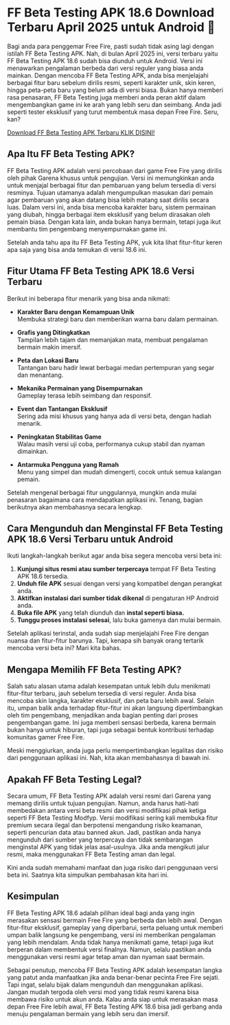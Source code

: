 # FF Beta Testing APK 18.6 Download Terbaru April 2025 untuk Android 👋

Bagi anda para penggemar Free Fire, pasti sudah tidak asing lagi dengan istilah FF Beta Testing APK. Nah, di bulan April 2025 ini, versi terbaru yaitu FF Beta Testing APK 18.6 sudah bisa diunduh untuk Android. Versi ini menawarkan pengalaman berbeda dari versi reguler yang biasa anda mainkan. Dengan mencoba FF Beta Testing APK, anda bisa menjelajahi berbagai fitur baru sebelum dirilis resmi, seperti karakter unik, skin keren, hingga peta-peta baru yang belum ada di versi biasa. Bukan hanya memberi rasa penasaran, FF Beta Testing juga memberi anda peran aktif dalam mengembangkan game ini ke arah yang lebih seru dan seimbang. Anda jadi seperti tester eksklusif yang turut membentuk masa depan Free Fire. Seru, kan?

[Download FF Beta Testing APK Terbaru KLIK DISINI!](https://bit.ly/3DifyvL)

## Apa Itu FF Beta Testing APK?

FF Beta Testing APK adalah versi percobaan dari game Free Fire yang dirilis oleh pihak Garena khusus untuk pengujian. Versi ini memungkinkan anda untuk menjajal berbagai fitur dan pembaruan yang belum tersedia di versi resminya. Tujuan utamanya adalah mengumpulkan masukan dari pemain agar pembaruan yang akan datang bisa lebih matang saat dirilis secara luas. Dalam versi ini, anda bisa mencoba karakter baru, sistem permainan yang diubah, hingga berbagai item eksklusif yang belum dirasakan oleh pemain biasa. Dengan kata lain, anda bukan hanya bermain, tetapi juga ikut membantu tim pengembang menyempurnakan game ini.

Setelah anda tahu apa itu FF Beta Testing APK, yuk kita lihat fitur-fitur keren apa saja yang bisa anda temukan di versi 18.6 ini.

## Fitur Utama FF Beta Testing APK 18.6 Versi Terbaru

Berikut ini beberapa fitur menarik yang bisa anda nikmati:

- **Karakter Baru dengan Kemampuan Unik**  
  Membuka strategi baru dan memberikan warna baru dalam permainan.

- **Grafis yang Ditingkatkan**  
  Tampilan lebih tajam dan memanjakan mata, membuat pengalaman bermain makin imersif.

- **Peta dan Lokasi Baru**  
  Tantangan baru hadir lewat berbagai medan pertempuran yang segar dan menantang.

- **Mekanika Permainan yang Disempurnakan**  
  Gameplay terasa lebih seimbang dan responsif.

- **Event dan Tantangan Eksklusif**  
  Sering ada misi khusus yang hanya ada di versi beta, dengan hadiah menarik.

- **Peningkatan Stabilitas Game**  
  Walau masih versi uji coba, performanya cukup stabil dan nyaman dimainkan.

- **Antarmuka Pengguna yang Ramah**  
  Menu yang simpel dan mudah dimengerti, cocok untuk semua kalangan pemain.

Setelah mengenal berbagai fitur unggulannya, mungkin anda mulai penasaran bagaimana cara mendapatkan aplikasi ini. Tenang, bagian berikutnya akan membahasnya secara lengkap.

## Cara Mengunduh dan Menginstal FF Beta Testing APK 18.6 Versi Terbaru untuk Android

Ikuti langkah-langkah berikut agar anda bisa segera mencoba versi beta ini:

1. **Kunjungi situs resmi atau sumber terpercaya** tempat FF Beta Testing APK 18.6 tersedia.
2. **Unduh file APK** sesuai dengan versi yang kompatibel dengan perangkat anda.
3. **Aktifkan instalasi dari sumber tidak dikenal** di pengaturan HP Android anda.
4. **Buka file APK** yang telah diunduh dan **instal seperti biasa.**
5. **Tunggu proses instalasi selesai**, lalu buka gamenya dan mulai bermain.

Setelah aplikasi terinstal, anda sudah siap menjelajahi Free Fire dengan nuansa dan fitur-fitur barunya. Tapi, kenapa sih banyak orang tertarik mencoba versi beta ini? Mari kita bahas.

## Mengapa Memilih FF Beta Testing APK?

Salah satu alasan utama adalah kesempatan untuk lebih dulu menikmati fitur-fitur terbaru, jauh sebelum tersedia di versi reguler. Anda bisa mencoba skin langka, karakter eksklusif, dan peta baru lebih awal. Selain itu, umpan balik anda terhadap fitur-fitur ini akan langsung dipertimbangkan oleh tim pengembang, menjadikan anda bagian penting dari proses pengembangan game. Ini juga memberi sensasi berbeda, karena bermain bukan hanya untuk hiburan, tapi juga sebagai bentuk kontribusi terhadap komunitas gamer Free Fire.

Meski menggiurkan, anda juga perlu mempertimbangkan legalitas dan risiko dari penggunaan aplikasi ini. Nah, kita akan membahasnya di bawah ini.

## Apakah FF Beta Testing Legal?

Secara umum, FF Beta Testing APK adalah versi resmi dari Garena yang memang dirilis untuk tujuan pengujian. Namun, anda harus hati-hati membedakan antara versi beta resmi dan versi modifikasi pihak ketiga seperti FF Beta Testing Modfyp. Versi modifikasi sering kali membuka fitur premium secara ilegal dan berpotensi mengandung risiko keamanan, seperti pencurian data atau banned akun. Jadi, pastikan anda hanya mengunduh dari sumber yang terpercaya dan tidak sembarangan menginstal APK yang tidak jelas asal-usulnya. Jika anda mengikuti jalur resmi, maka menggunakan FF Beta Testing aman dan legal.

Kini anda sudah memahami manfaat dan juga risiko dari penggunaan versi beta ini. Saatnya kita simpulkan pembahasan kita hari ini.

## Kesimpulan

FF Beta Testing APK 18.6 adalah pilihan ideal bagi anda yang ingin merasakan sensasi bermain Free Fire yang berbeda dan lebih awal. Dengan fitur-fitur eksklusif, gameplay yang diperbarui, serta peluang untuk memberi umpan balik langsung ke pengembang, versi ini memberikan pengalaman yang lebih mendalam. Anda tidak hanya menikmati game, tetapi juga ikut berperan dalam membentuk versi finalnya. Namun, selalu pastikan anda menggunakan versi resmi agar tetap aman dan nyaman saat bermain.

Sebagai penutup, mencoba FF Beta Testing APK adalah kesempatan langka yang patut anda manfaatkan jika anda benar-benar pecinta Free Fire sejati. Tapi ingat, selalu bijak dalam mengunduh dan menggunakan aplikasi. Jangan mudah tergoda oleh versi mod yang tidak resmi karena bisa membawa risiko untuk akun anda. Kalau anda siap untuk merasakan masa depan Free Fire lebih awal, FF Beta Testing APK 18.6 bisa jadi gerbang anda menuju pengalaman bermain yang lebih seru dan imersif.
